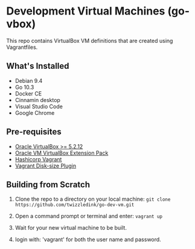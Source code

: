 # Development Virtual Machines (go-vbox)

This repo contains VirtualBox VM definitions that are created using Vagrantfiles.

## What's Installed

* Debian 9.4
* Go 10.3
* Docker CE
* Cinnamin desktop
* Visual Studio Code
* Google Chrome

## Pre-requisites

* [Oracle VirtualBox >= 5.2.12](https://www.virtualbox.org/wiki/Downloads)
* [Oracle VM VirtualBox Extension Pack](https://download.virtualbox.org/virtualbox/5.2.12/Oracle_VM_VirtualBox_Extension_Pack-5.2.12.vbox-extpack)
* [Hashicorp Vagrant](https://www.vagrantup.com/downloads.html)
* [Vagrant Disk-size Plugin](https://github.com/sprotheroe/vagrant-disksize)

## Building from Scratch

1. Clone the repo to a directory on your local machine: `git clone https://github.com/twizzledink/go-dev-vm.git`

2. Open a command prompt or terminal and enter: `vagrant up`

3. Wait for your new virtual machine to be built.

4. login with: 'vagrant' for both the user name and password.

